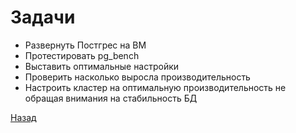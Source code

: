 # Задачи

- Развернуть Постгрес на ВМ
- Протестировать pg_bench
- Выставить оптимальные настройки
- Проверить насколько выросла производительность
- Настроить кластер на оптимальную производительность не обращая внимания на стабильность БД



[Назад](README.md)